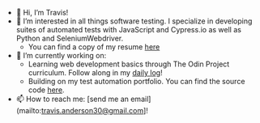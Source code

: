 - 👋 Hi, I’m Travis!
- 👀 I’m interested in all things software testing. I specialize in developing suites of automated tests with JavaScript and Cypress.io as well as Python and SeleniumWebdriver.
  - You can find a copy of my resume [here](www.kickresume.com/cv/3wDj35/) 
- 🌱 I’m currently working on:
  - Learning web development basics through The Odin Project curriculum. Follow along in my [daily log](https://github.com/travwritescode/travwritescode.github.io/blob/master/log.md)!
  - Building on my test automation portfolio. You can find the source code [here](https://github.com/travwritescode/test-portfolio).
- 📫 How to reach me: [send me an email](mailto:travis.anderson30@gmail.com]!

<!---
travwritescode/travwritescode is a ✨ special ✨ repository because its `README.md` (this file) appears on your GitHub profile.
You can click the Preview link to take a look at your changes.
- 💞️ I’m looking to collaborate on ...
--->
